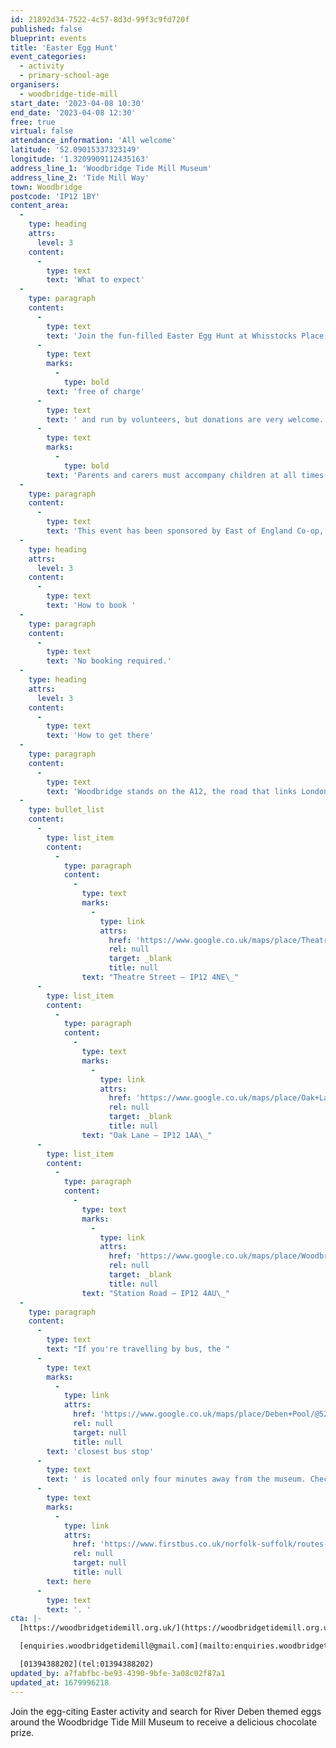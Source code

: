 ```yaml
---
id: 21892d34-7522-4c57-8d3d-99f3c9fd720f
published: false
blueprint: events
title: 'Easter Egg Hunt'
event_categories:
  - activity
  - primary-school-age
organisers:
  - woodbridge-tide-mill
start_date: '2023-04-08 10:30'
end_date: '2023-04-08 12:30'
free: true
virtual: false
attendance_information: 'All welcome'
latitude: '52.09015337323149'
longitude: '1.3209909112435163'
address_line_1: 'Woodbridge Tide Mill Museum'
address_line_2: 'Tide Mill Way'
town: Woodbridge
postcode: 'IP12 1BY'
content_area:
  -
    type: heading
    attrs:
      level: 3
    content:
      -
        type: text
        text: 'What to expect'
  -
    type: paragraph
    content:
      -
        type: text
        text: 'Join the fun-filled Easter Egg Hunt at Whisstocks Place, beginning at the Woodbridge Tide Mill Museum and including stops at The Longshed and Woodbridge Museum. Discover River Deben themed eggs hidden along the way, and collect them all to receive a delicious chocolate prize. This family-friendly event is '
      -
        type: text
        marks:
          -
            type: bold
        text: 'free of charge'
      -
        type: text
        text: ' and run by volunteers, but donations are very welcome. '
      -
        type: text
        marks:
          -
            type: bold
        text: 'Parents and carers must accompany children at all times. '
  -
    type: paragraph
    content:
      -
        type: text
        text: 'This event has been sponsored by East of England Co-op, The Longshed, Woodbridge Tide Mill Museum, and Woodbridge Museum.'
  -
    type: heading
    attrs:
      level: 3
    content:
      -
        type: text
        text: 'How to book '
  -
    type: paragraph
    content:
      -
        type: text
        text: 'No booking required.'
  -
    type: heading
    attrs:
      level: 3
    content:
      -
        type: text
        text: 'How to get there'
  -
    type: paragraph
    content:
      -
        type: text
        text: 'Woodbridge stands on the A12, the road that links London and Lowestoft and on the rail line that links Ipswich with Lowestoft. From either direction follow signs to Woodbridge and take any entrance into the town. The museum does not have its own car park but you can park at near by pay-and-display car parks:'
  -
    type: bullet_list
    content:
      -
        type: list_item
        content:
          -
            type: paragraph
            content:
              -
                type: text
                marks:
                  -
                    type: link
                    attrs:
                      href: 'https://www.google.co.uk/maps/place/Theatre+Street+Car+park/@52.0943181,1.3120324,19.29z/data=!4m15!1m8!3m7!1s0x47d99c80b7e1fc5f:0xf1d1007914c60816!2sTheatre+St,+Woodbridge+IP12+4NE!3b1!8m2!3d52.0945508!4d1.311837!16s%2Fg%2F1tffcg98!3m5!1s0x47d99dcbcf55670d:0x17b5b8f757423e7b!8m2!3d52.0943698!4d1.3117685!16s%2Fg%2F11r20j9nr3'
                      rel: null
                      target: _blank
                      title: null
                text: "Theatre Street – IP12 4NE\_"
      -
        type: list_item
        content:
          -
            type: paragraph
            content:
              -
                type: text
                marks:
                  -
                    type: link
                    attrs:
                      href: 'https://www.google.co.uk/maps/place/Oak+Lane+Car+Park/@52.0934123,1.3177521,19.45z/data=!4m15!1m8!3m7!1s0x47d99c840ba9a69f:0xc2ead610cfc2b3c5!2sOak+Ln,+Woodbridge!3b1!8m2!3d52.0934311!4d1.3180938!16s%2Fg%2F11b6_h6k4d!3m5!1s0x47d99c840b819357:0xa93d9e4428ee875d!8m2!3d52.0934875!4d1.3181289!16s%2Fg%2F11ddzpyrpg'
                      rel: null
                      target: _blank
                      title: null
                text: "Oak Lane – IP12 1AA\_"
      -
        type: list_item
        content:
          -
            type: paragraph
            content:
              -
                type: text
                marks:
                  -
                    type: link
                    attrs:
                      href: 'https://www.google.co.uk/maps/place/Woodbridge+Station+Car+Park/@52.0906731,1.3164005,17.83z/data=!4m15!1m8!3m7!1s0x47d99c866103a4ff:0x895b9c418b03d5a2!2sStation+Rd,+Woodbridge+IP12+4AU!3b1!8m2!3d52.0909572!4d1.3155459!16s%2Fg%2F1tcwv_9w!3m5!1s0x47d99df8022200f9:0x4f22e4b05503cea5!8m2!3d52.0907833!4d1.3171273!16s%2Fg%2F11p09mjwg3'
                      rel: null
                      target: _blank
                      title: null
                text: "Station Road – IP12 4AU\_"
  -
    type: paragraph
    content:
      -
        type: text
        text: "If you're travelling by bus, the "
      -
        type: text
        marks:
          -
            type: link
            attrs:
              href: 'https://www.google.co.uk/maps/place/Deben+Pool/@52.090816,1.3161533,19.98z/data=!4m6!3m5!1s0x47d99c8679352df3:0xbc4e8fc0a7a6182b!8m2!3d52.090717!4d1.316345!16s%2Fg%2F1q67b0bv3'
              rel: null
              target: null
              title: null
        text: 'closest bus stop'
      -
        type: text
        text: ' is located only four minutes away from the museum. Check the bus timetable '
      -
        type: text
        marks:
          -
            type: link
            attrs:
              href: 'https://www.firstbus.co.uk/norfolk-suffolk/routes-and-maps/route-maps?search=63'
              rel: null
              target: null
              title: null
        text: here
      -
        type: text
        text: '. '
cta: |-
  [https://woodbridgetidemill.org.uk/](https://woodbridgetidemill.org.uk/)

  [enquiries.woodbridgetidemill@gmail.com](mailto:enquiries.woodbridgetidemill@gmail.com)

  [01394388202](tel:01394388202)
updated_by: a7fabfbc-be93-4390-9bfe-3a08c02f87a1
updated_at: 1679996218
---
```

Join the egg-citing Easter activity and search for River Deben themed eggs around the Woodbridge Tide Mill Museum to receive a delicious chocolate prize.